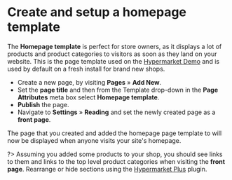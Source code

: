 # Create and setup a homepage template

The **Homepage template** is perfect for store owners, as it displays a lot of products and product categories to visitors as soon as they land on your website. This is the page template used on the [Hypermarket Demo](https://demo.mypreview.one/hypermarket/) and is used by default on a fresh install for brand new shops.

* Create a new page, by visiting **Pages** » **Add New**.
* Set the **page title** and then from the Template drop-down in the **Page Attributes** meta box select **Homepage template**.
* **Publish** the page.
* Navigate to **Settings** » **Reading** and set the newly created page as a **front page**.

The page that you created and added the homepage page template to will now be displayed when anyone visits your site's homepage.

?> Assuming you added some products to your shop, you should see links to them and links to the top level product categories when visiting the **front page**. Rearrange or hide sections using the [Hypermarket Plus](https://www.mypreview.one) plugin.
